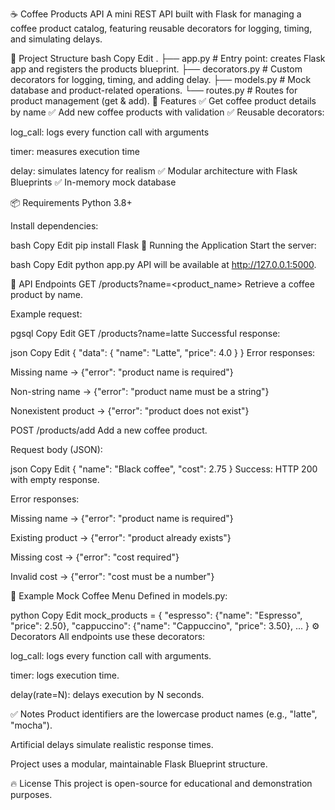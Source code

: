☕ Coffee Products API
A mini REST API built with Flask for managing a coffee product catalog, featuring reusable decorators for logging, timing, and simulating delays.

📁 Project Structure
bash
Copy
Edit
.
├── app.py                # Entry point: creates Flask app and registers the products blueprint.
├── decorators.py         # Custom decorators for logging, timing, and adding delay.
├── models.py             # Mock database and product-related operations.
└── routes.py             # Routes for product management (get & add).
🚀 Features
✅ Get coffee product details by name
✅ Add new coffee products with validation
✅ Reusable decorators:

log_call: logs every function call with arguments

timer: measures execution time

delay: simulates latency for realism
✅ Modular architecture with Flask Blueprints
✅ In-memory mock database

📦 Requirements
Python 3.8+

Install dependencies:

bash
Copy
Edit
pip install Flask
🏁 Running the Application
Start the server:

bash
Copy
Edit
python app.py
API will be available at http://127.0.0.1:5000.

🔗 API Endpoints
GET /products?name=<product_name>
Retrieve a coffee product by name.

Example request:

pgsql
Copy
Edit
GET /products?name=latte
Successful response:

json
Copy
Edit
{
  "data": {
    "name": "Latte",
    "price": 4.0
  }
}
Error responses:

Missing name → {"error": "product name is required"}

Non-string name → {"error": "product name must be a string"}

Nonexistent product → {"error": "product does not exist"}

POST /products/add
Add a new coffee product.

Request body (JSON):

json
Copy
Edit
{
  "name": "Black coffee",
  "cost": 2.75
}
Success: HTTP 200 with empty response.

Error responses:

Missing name → {"error": "product name is required"}

Existing product → {"error": "product already exists"}

Missing cost → {"error": "cost required"}

Invalid cost → {"error": "cost must be a number"}

📖 Example Mock Coffee Menu
Defined in models.py:

python
Copy
Edit
mock_products = {
    "espresso": {"name": "Espresso", "price": 2.50},
    "cappuccino": {"name": "Cappuccino", "price": 3.50},
    ...
}
⚙️ Decorators
All endpoints use these decorators:

log_call: logs every function call with arguments.

timer: logs execution time.

delay(rate=N): delays execution by N seconds.

✅ Notes
Product identifiers are the lowercase product names (e.g., "latte", "mocha").

Artificial delays simulate realistic response times.

Project uses a modular, maintainable Flask Blueprint structure.

🔥 License
This project is open-source for educational and demonstration purposes.
